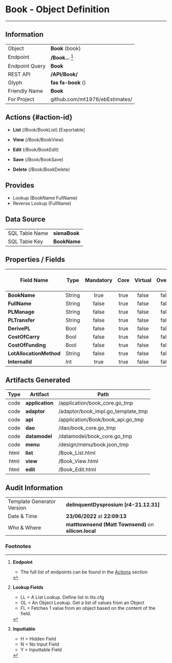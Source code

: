 # **Book** - Object Definition
---
##  Information
|   |   |
|---|---|
|Object         |**Book** (book) |
|Endpoint 	    |**/Book...** [^1]|
|Endpoint Query |**Book**|
|REST API|**/API/Book/**|
Glyph|**fas fa-book** ()
Friendly Name|**Book**|
|For Project    |github.com/mt1976/ebEstimates/|

##  Actions {#action-id}
* **List** (/Book/BookList) [Exportable]
* **View** (/Book/BookView)
* **Edit** (/Book/BookEdit)
* **Save** (/Book/BookSave)

* **Delete** (/Book/BookDelete)







##  Provides
 * Lookup (BookName FullName)
 * Reverse Lookup (FullName)





##  Data Source 
|   |   |
|---|---|
SQL Table Name       | **sienaBook**
SQL Table Key | **BookName**



##  Properties / Fields
| Field Name| Type | Mandatory | Core | Virtual | Overide | Lookup [^2]| Lookup Object      | Lookup Field Source         | Lookup Return Value                | Inputable [^3]|DB Column|Default Value| No Change | Callout | Internal | Display | Mask |
| -- | --  | :--: | :--: | :--: |:--: |:--: |:--: |-- |-- |:--: |-- | --| :--: | :--: | :--: | -- | -- |
|**BookName**|String|true|true|false|false|||||Y|BookName||false|false|false|text||
|**FullName**|String|false|true|false|false|||||Y|FullName||false|false|false|text||
|**PLManage**|String|false|true|false|false|||||Y|PLManage||false|false|false|text||
|**PLTransfer**|String|false|true|false|false|||||Y|PLTransfer||false|false|false|text||
|**DerivePL**|Bool|false|true|false|false|||||Y|DerivePL|True|false|false|false|text||
|**CostOfCarry**|Bool|false|true|false|false|||||Y|CostOfCarry|True|false|false|false|text||
|**CostOfFunding**|Bool|false|true|false|false|||||Y|CostOfFunding|True|false|false|false|text||
|**LotAllocationMethod**|String|false|true|false|false|||||Y|LotAllocationMethod||false|false|false|text||
|**InternalId**|Int|true|true|false|false|||||Y|InternalId|0|false|false|false|text||


##  Artifacts Generated
| Type | Artifact | Path|
| :--: | -- | -- |
| code | **application** | /application/book_core.go_tmp |
| code | **adaptor** | /adaptor/book_impl.go_template_tmp |
| code | **api** | /application/Book/book_api.go_tmp |
| code | **dao** | /dao/book_core.go_tmp |
| code | **datamodel** | /datamodel/book_core.go_tmp |
| code | **menu** | /design/menu/book.json_tmp |
| html | **list** | /Book_List.html |
| html | **view** | /Book_View.html |
| html | **edit** | /Book_Edit.html |


## Audit Information
|   |   |
|---|---|
Template Generator Version   | **delinquentDysprosium [r4-21.12.31]**
Date & Time		     | **23/06/2022** at **22:09:13**
Who & Where		     | **matttownsend (Matt Townsend)** on **silicon.local**

### Footnotes
[^1]: **Endpoint**
    * The full list of endpoints can be found in the [Actions](#action-id) section
[^2]: **Lookup Fields**
    * LL = A List Lookup. Define list in lits.cfg
    * OL = An Object Lookup. Get a list of values from an Object
    * FL = Fetches 1 value from an object based on the content of the field. 
[^3]: **Inputtable**   
    * H = Hidden Field
    * N = No Input Field
    * Y = Inputtable Field